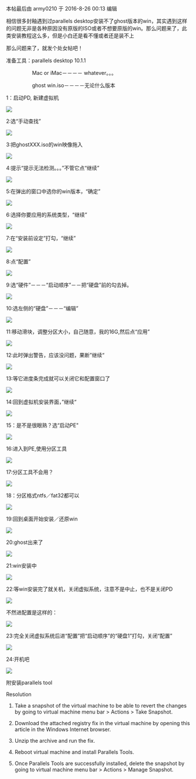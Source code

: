 本帖最后由 army0210 于 2016-8-26 00:13 编辑



相信很多封釉遇到过parallels desktop安装不了ghost版本的win，其实遇到这样的问题无非是各种原因没有原版的ISO或者不想要原版的win。那么问题来了，此类安装教程这么多，但是小白还是看不懂或者还是装不上

那么问题来了，就发个处女帖吧！

准备工具：parallels desktop 10.1.1

                  Mac or iMac－－－－ whatever。。。

                  ghost win.iso－－－－无论什么版本





1：启动PD, 新建虚拟机

![](https://gitee.com/hxc8/images7/raw/master/img/202407190749857.jpg)





2:选“手动查找”

![](https://gitee.com/hxc8/images7/raw/master/img/202407190749401.jpg)





3:把ghostXXX.iso的win映像拖入



![](https://gitee.com/hxc8/images7/raw/master/img/202407190749727.jpg)





4:提示“提示无法检测。。。”不管它点“继续”



![](https://gitee.com/hxc8/images7/raw/master/img/202407190749987.jpg)





5:在弹出的窗口中选你的win版本，“确定”



![](https://gitee.com/hxc8/images7/raw/master/img/202407190749349.jpg)





6:选择你要应用的系统类型，“继续”



![](https://gitee.com/hxc8/images7/raw/master/img/202407190749597.jpg)



7:在“安装前设定”打勾，“继续”

![](https://gitee.com/hxc8/images7/raw/master/img/202407190749795.jpg)





8:点“配置”

![](D:/download/youdaonote-pull-master/data/Technology/MAC/images/8A175A6FAE4B4CA2A030276658224544235858vgtk7h52hs7jfk7u.jpg.jpeg)





9:选“硬件”－－－“启动顺序”－－把“硬盘”前的勾去掉。

![](https://gitee.com/hxc8/images7/raw/master/img/202407190749278.jpg)





10:选左侧的“硬盘”－－－“编辑”

![](https://gitee.com/hxc8/images7/raw/master/img/202407190749521.jpg)







11:移动滑块，调整分区大小，自己随意，我的16G,然后点“应用”



![](https://gitee.com/hxc8/images7/raw/master/img/202407190749645.jpg)







12:此时弹出警告，应该没问题，果断”继续“



![](https://gitee.com/hxc8/images7/raw/master/img/202407190750147.jpg)







13:等它进度条完成就可以关闭它和配置窗口了



![](https://gitee.com/hxc8/images7/raw/master/img/202407190750655.jpg)







14:回到虚拟机安装界面，”继续“



![](https://gitee.com/hxc8/images7/raw/master/img/202407190750787.jpg)







15：是不是很眼熟？选“启动PE"



![](https://gitee.com/hxc8/images7/raw/master/img/202407190750798.jpg)







16:进入到PE,使用分区工具

![](https://gitee.com/hxc8/images7/raw/master/img/202407190750220.jpg)





17:分区工具不会用？



![](https://gitee.com/hxc8/images7/raw/master/img/202407190750668.jpg)





18：分区格式ntfs／fat32都可以

![](https://gitee.com/hxc8/images7/raw/master/img/202407190750779.jpg)





19:回到桌面开始安装／还原win



![](https://gitee.com/hxc8/images7/raw/master/img/202407190750230.jpg)





20:ghost出来了

![](https://gitee.com/hxc8/images7/raw/master/img/202407190750411.jpg)





21:win安装中



![](https://gitee.com/hxc8/images7/raw/master/img/202407190750816.jpg)





22:等win安装完了就关机，关闭虚拟系统，注意不是中止，也不是关闭PD

![](https://gitee.com/hxc8/images7/raw/master/img/202407190750284.jpg)





不然进配置是这样的：



![](https://gitee.com/hxc8/images7/raw/master/img/202407190750623.jpg)





23:完全关闭虚拟系统后进“配置”把“启动顺序”的“硬盘1”打勾，关闭“配置”

![](https://gitee.com/hxc8/images7/raw/master/img/202407190750917.jpg)







24:开机吧



![](https://gitee.com/hxc8/images7/raw/master/img/202407190750229.jpg)







附安装parallels tool

Resolution

1. Take a snapshot of the virtual machine to be able to revert the changes by going to virtual machine menu bar > Actions > Take Snapshot.

1. Download the attached registry fix in the virtual machine by opening this article in the Windows Internet browser.

1. Unzip the archive and run the fix.

1. Reboot virtual machine and install Parallels Tools.

1. Once Parallels Tools are successfully installed, delete the snapshot by going to virtual machine menu bar > Actions > Manage Snapshot.



















